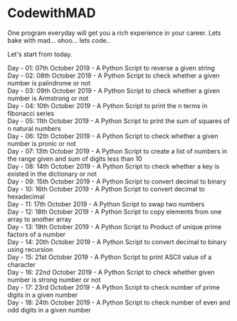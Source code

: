 # CodewithMAD
One program everyday will get you a rich experience in your career. Lets bake with mad... ohoo... lets code..

Let's start from today.

Day - 01: 07th October 2019 - A Python Script to reverse a given string <br/>
Day - 02: 08th October 2019 - A Python Script to check whether a given number is palindrome or not <br/>
Day - 03: 09th October 2019 - A Python Script to check whether a given number is Armstrong or not <br/>
Day - 04: 10th October 2019 - A Python Script to print the n terms in fibonacci series <br/>
Day - 05: 11th October 2019 - A Python Script to print the sum of squares of n natural numbers <br/>
Day - 06: 12th October 2019 - A Python Script to check whether a given number is pronic or not <br/>
Day - 07: 13th October 2019 - A Python Script to create a list of numbers in the range given and sum of digits less than 10<br/>
Day - 08: 14th October 2019 - A Python Script to check whether a key is existed in the dictionary or not <br/>
Day - 09: 15th October 2019 - A Python Script to convert decimal to binary <br/>
Day - 10: 16th October 2019 - A Python Script to convert decimal to hexadecimal <br/>
Day - 11: 17th October 2019 - A Python Script to swap two numbers <br/>
Day - 12: 18th October 2019 - A Python Script to copy elements from one array to another array <br/>
Day - 13: 19th October 2019 - A Python Script to Product of unique prime factors of a number <br/>
Day - 14: 20th October 2019 - A Python Script to convert decimal to binary using recursion <br/>
Day - 15: 21st October 2019 - A Python Script to print ASCII value of a character <br/>
Day - 16: 22nd October 2019 - A Python Script to check whether given number is strong number or not <br/>
Day - 17: 23rd October 2019 - A Python Script to check number of prime digits in a given number <br/>
Day - 18: 24th October 2019 - A Python Script to check number of even and odd digits in a given number <br/>
